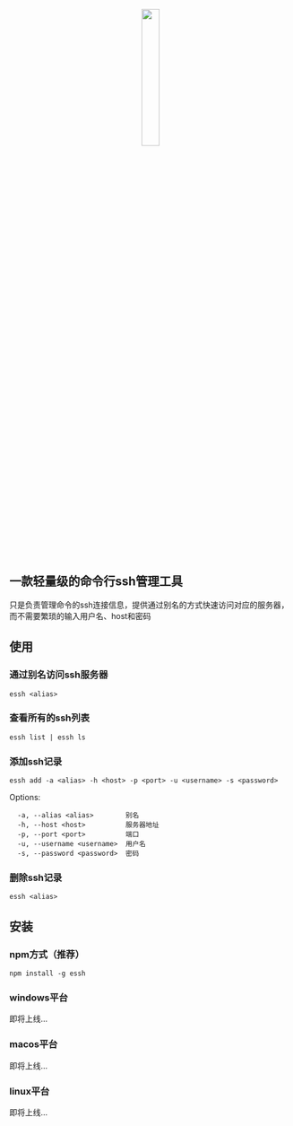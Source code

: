 <p align="center">
<img src="https://cdn.staticaly.com/gh/CtrlAndZ/imgded@main/blog/_9120e850-32c9-432d-9c6e-4cffefeb73e7.png" style="width:25%;" />
</p>

## 一款轻量级的命令行ssh管理工具
只是负责管理命令的ssh连接信息，提供通过别名的方式快速访问对应的服务器，而不需要繁琐的输入用户名、host和密码

## 使用

### 通过别名访问ssh服务器
```shell
essh <alias>
```

### 查看所有的ssh列表
```shell
essh list | essh ls
```

### 添加ssh记录
```shell
essh add -a <alias> -h <host> -p <port> -u <username> -s <password>
```
Options:
```shell
  -a, --alias <alias>        别名
  -h, --host <host>          服务器地址
  -p, --port <port>          端口
  -u, --username <username>  用户名
  -s, --password <password>  密码
```

### 删除ssh记录
```shell
essh <alias>
```

## 安装

### npm方式（推荐）
```shell
npm install -g essh
```

### windows平台
即将上线...
### macos平台
即将上线...
### linux平台
即将上线...
